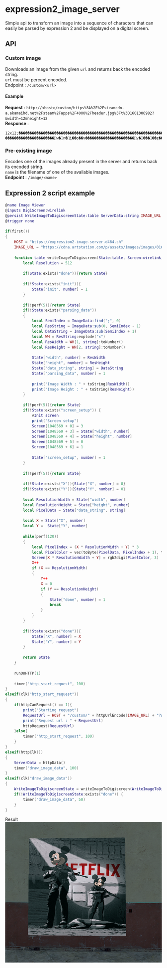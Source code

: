 # expression2_image_server

Simple api to transform an image into a sequence of characters that can easily be parsed by expression 2 and be displayed on a digital screen.

## API
### Custom image
Downloads an image from the given `url` and returns back the encoded string.  
`url` must be percent encoded.  
Endpoint : `/custom/<url>`
#### Example
**Request** : `http://<host>/custom/https%3A%2F%2Fsteamcdn-a.akamaihd.net%2Fsteam%2Fapps%2F4000%2Fheader.jpg%3Ft%3D1601306982?&width=12&height=12`  
**Response** :
```
12x12;���������������������������������������������������������������������������������P������������������������������������������������������������������8�P�������������������������������5����������������������������������������<��������������������������������J��J������������������������e��x��^��|����������������������w�n�i��o��v����������������������v������z��z����������������������������~����������������������������
```

### Pre-existing image
Encodes one of the images already present in the server and returns back its encoded string.  
`name` is the filename of one of the available images.  
**Endpoint** : `/image/<name>`

## Expression 2 script example
```lua
@name Image Viewer
@inputs DigiScreen:wirelink
@persist WriteImageToDigiscreenState:table ServerData:string IMAGE_URL:string HOST:string
@trigger none

if(first())
{
    HOST = "https://expression2-image-server.d464.sh"
    IMAGE_URL = "https://cdna.artstation.com/p/assets/images/images/016/364/098/4k/beeple-02-27-19.jpg"
    
    function table writeImageToDigiscreen(State:table, Screen:wirelink, ImageData:string) {
        local Resolution = 512
        
        if(State:exists("done")){return State}
        
        if(!State:exists("init")){
            State["init", number] = 1
        }
        
        if(!perf(5)){return State}
        if(!State:exists("parsing_data"))
        {
            local SemiIndex = ImageData:find(";", 0)
            local ResString = ImageData:sub(0, SemiIndex - 1)
            local DataString = ImageData:sub(SemiIndex + 1)
            local WH = ResString:explode("x")
            local ResWidth = WH[1, string]:toNumber()
            local ResHeight = WH[2, string]:toNumber()
            
            State["width", number] = ResWidth
            State["height", number] = ResHeight
            State["data_string", string] = DataString
            State["parsing_data", number] = 1
            
            print("Image Width : " + toString(ResWidth))
            print("Image Height : " + toString(ResHeight))
        }
        
        if(!perf(5)){return State}
        if(!State:exists("screen_setup")) {
            #Init screen
            print("Screen setup")
            Screen[1048569 + 0] = 3
            Screen[1048569 + 3] = State["width", number]
            Screen[1048569 + 4] = State["height", number]
            Screen[1048569 + 5] = 0
            Screen[1048569 + 6] = 1
            
            State["screen_setup", number] = 1
        }
        
        if(!perf(5)){return State}
        
        if(!State:exists("X")){State["X", number] = 0}
        if(!State:exists("Y")){State["Y", number] = 0}
        
        local ResolutionWidth = State["width", number]
        local ResolutionHeight = State["height", number]
        local PixelData = State["data_string", string]
        
        local X = State["X", number]
        local Y =  State["Y", number]
        
        while(perf(120))
        {
            local PixelIndex = (X * ResolutionWidth + Y) * 3
            local PixelColor = vec(toByte(PixelData, PixelIndex + 1), toByte(PixelData, PixelIndex + 2), toByte(PixelData, PixelIndex + 3))
            Screen[X * ResolutionWidth + Y] = rgb2digi(PixelColor, 3)
            X++
            if (X == ResolutionWidth)
            {
                Y++
                X = 0
                if (Y == ResolutionHeight)
                {
                    State["done", number] = 1
                    break
                }
            }
        }
        
        if(!State:exists("done")){
            State["X", number] = X
            State["Y", number] = Y   
        }
        
        return State
    }
    
    runOnHTTP(1)

    timer("http_start_request", 100)
}
elseif(clk("http_start_request"))
{
    if(httpCanRequest() == 1){
        print("Starting request")
        RequestUrl = HOST + "/custom/" + httpUrlEncode(IMAGE_URL) + "?width=512&height=512"   
        print("Request url : " + RequestUrl)
        httpRequest(RequestUrl)
    }else{
        timer("http_start_request", 100)
    }
}
elseif(httpClk())
{
    ServerData = httpData() 
    timer("draw_image_data", 100)
}
elseif(clk("draw_image_data"))
{
    WriteImageToDigiscreenState = writeImageToDigiscreen(WriteImageToDigiscreenState, DigiScreen, ServerData)
    if(!WriteImageToDigiscreenState:exists("done")) {
        timer("draw_image_data", 50)
    }
}
```

Result
![result](./example.png)
